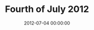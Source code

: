 ---
layout: post
date:   2012-07-04 00:00:00
title: Fourth of July 2012
categories: fun
picture: /assets/fun/fourthofjuly12.jpg
summary: July 4, 2012</br>Annual family get-together in Winnetka, IL
---